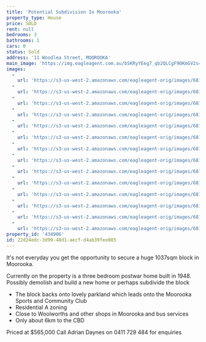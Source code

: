 ```yaml
---
title: 'Potential Subdivision In Moorooka'
property_type: House
price: SOLD
rent: null
bedrooms: 3
bathrooms: 1
cars: 0
status: Sold
address: '11 Woodlea Street, MOOROOKA'
main_image: 'https://img.eagleagent.com.au/bSKRyYEeg7_qb2QLCgF9OKmGV2s=/1280x854/smart/https://s3-us-west-2.amazonaws.com/eagleagent-orig/images/6818848/104998705-image-M.jpg'
images:
  -
    url: 'https://s3-us-west-2.amazonaws.com/eagleagent-orig/images/6818861/104998705-image-N.jpg'
  -
    url: 'https://s3-us-west-2.amazonaws.com/eagleagent-orig/images/6818860/104998705-image-L.jpg'
  -
    url: 'https://s3-us-west-2.amazonaws.com/eagleagent-orig/images/6818859/104998705-image-K.jpg'
  -
    url: 'https://s3-us-west-2.amazonaws.com/eagleagent-orig/images/6818858/104998705-image-J.jpg'
  -
    url: 'https://s3-us-west-2.amazonaws.com/eagleagent-orig/images/6818857/104998705-image-I.jpg'
  -
    url: 'https://s3-us-west-2.amazonaws.com/eagleagent-orig/images/6818856/104998705-image-H.jpg'
  -
    url: 'https://s3-us-west-2.amazonaws.com/eagleagent-orig/images/6818855/104998705-image-G.jpg'
  -
    url: 'https://s3-us-west-2.amazonaws.com/eagleagent-orig/images/6818854/104998705-image-F.jpg'
  -
    url: 'https://s3-us-west-2.amazonaws.com/eagleagent-orig/images/6818853/104998705-image-E.jpg'
  -
    url: 'https://s3-us-west-2.amazonaws.com/eagleagent-orig/images/6818852/104998705-image-D.jpg'
  -
    url: 'https://s3-us-west-2.amazonaws.com/eagleagent-orig/images/6818851/104998705-image-C.jpg'
  -
    url: 'https://s3-us-west-2.amazonaws.com/eagleagent-orig/images/6818850/104998705-image-B.jpg'
  -
    url: 'https://s3-us-west-2.amazonaws.com/eagleagent-orig/images/6818849/104998705-image-A.jpg'
  -
    url: 'https://s3-us-west-2.amazonaws.com/eagleagent-orig/images/6818848/104998705-image-M.jpg'
property_id: '434906'
id: 22d24edc-3d99-48d1-aecf-d4ab39fee085
---
```

It's not everyday you get the opportunity to secure a huge 1037sqm block in Moorooka.

Currently on the property is a three bedroom postwar home built in 1948. Possibly demolish and build a new home or perhaps subdivide the block

- The block backs onto lovely parkland which leads onto the Moorooka Sports and Community Club
- Residential A zoning
- Close to Woolworths and other shops in Moorooka and bus services
- Only about 6km to the CBD

Priced at $565,000
Call Adrian Daynes on 0411 729 484 for enquiries